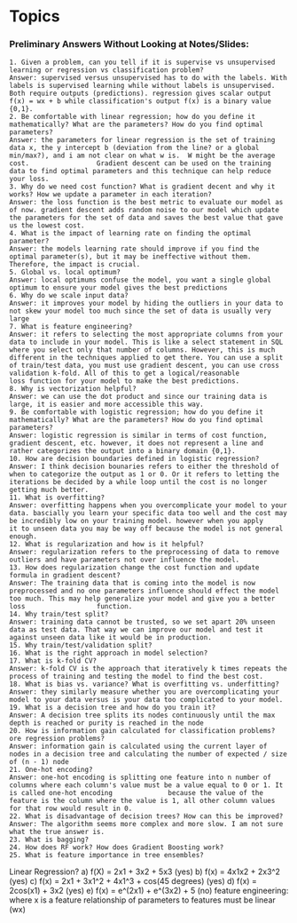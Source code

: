 # Topics
### Preliminary Answers Without Looking at Notes/Slides: 
    1. Given a problem, can you tell if it is supervise vs unsupervised learning or regression vs classification problem?
    Answer: supervised versus unsupervised has to do with the labels. With labels is supervised learning while without labels is unsupervised. Both require outputs (predictions). regression gives scalar output                 f(x) = wx + b while classification's output f(x) is a binary value {0,1}.
    2. Be comfortable with linear regression; how do you define it mathematically? What are the parameters? How do you find optimal parameters?
    Answer: the parameters for linear regression is the set of training data x, the y intercept b (deviation from the line? or a global min/max?), and i am not clear on what w is.  W might be the average cost.                 Gradient descent can be used on the training data to find optimal parameters and this technique can help reduce your loss.
    3. Why do we need cost function? What is gradient decent and why it works? How we update a parameter in each iteration?
    Answer: the loss function is the best metric to evaluate our model as of now. gradient descent adds random noise to our model which update the parameters for the set of data and saves the best value that gave             us the lowest cost.
    4. What is the impact of learning rate on finding the optimal parameter?
    Answer: the models learning rate should improve if you find the optimal parameter(s), but it may be ineffective without them. Therefore, the impact is crucial.
    5. Global vs. local optimum?
    Answer: local optimums confuse the model, you want a single global optimum to ensure your model gives the best predictions
    6. Why do we scale input data?
    Answer: it improves your model by hiding the outliers in your data to not skew your model too much since the set of data is usually very large 
    7. What is feature engineering?
    Answer: it refers to selecting the most appropriate columns from your data to include in your model. This is like a select statement in SQL where you select only that number of columns. However, this is much               different in the techniques applied to get there. You can use a split of train/test data, you must use gradient descent, you can use cross validation k-fold. All of this to get a logical/reasonable                 loss function for your model to make the best predictions. 
    8. Why is vectorization helpful?
    Answer: we can use the dot product and since our training data is large, it is easier and more accessible this way.
    9. Be comfortable with logistic regression; how do you define it mathematically? What are the parameters? How do you find optimal parameters?
    Answer: logistic regression is similar in terms of cost function, gradient descent, etc. however, it does not represent a line and rather categorizes the output into a binary domain {0,1}. 
    10. How are decision boundaries defined in logistic regression? 
    Answer: I think decision bounaries refers to either the threshold of when to categorize the output as 1 or 0. Or it refers to letting the iterations be decided by a while loop until the cost is no longer                   getting much better.
    11. What is overfitting?
    Answer: overfitting happens when you overcomplicate your model to your data. bascially you learn your specific data too well and the cost may be incredibly low on your training model. however when you apply                it to unseen data you may be way off because the model is not general enough. 
    12. What is regularization and how is it helpful?
    Answer: regularization refers to the preprocessing of data to remove outliers and have parameters not over influence the model. 
    13. How does regularization change the cost function and update formula in gradient descent?
    Answer: The training data that is coming into the model is now preprocessed and no one parameters influence should effect the model too much. This may help generalize your model and give you a better loss                  function.
    14. Why train/test split?
    Answer: training data cannot be trusted, so we set apart 20% unseen data as test data. That way we can improve our model and test it against unseen data like it would be in production.
    15. Why train/test/validation split?
    16. What is the right approach in model selection?
    17. What is k-fold CV?
    Answer: k-fold CV is the approach that iteratively k times repeats the process of training and testing the model to find the best cost.
    18. What is bias vs. variance? What is overfitting vs. underfitting?
    Answer: they similarly measure whether you are overcomplicating your model to your data versus is your data too complicated to your model. 
    19. What is a decision tree and how do you train it?
    Answer: A decision tree splits its nodes continuously until the max depth is reached or purity is reached in the node
    20. How is information gain calculated for classification problems? ore regression problems?
    Answer: information gain is calculated using the current layer of nodes in a decision tree and calculating the number of expected / size of (n - 1) node
    21. One-hot encoding?
    Answer: one-hot encoding is splitting one feature into n number of columns where each column's value must be a value equal to 0 or 1. It is called one-hot encoding              because the value of the feature is the column where the value is 1, all other column values for that row would result in 0. 
    22. What is disadvantage of decision trees? How can this be improved?
    Answer: The algorithm seems more complex and more slow. I am not sure what the true answer is. 
    23. What is bagging?
    24. How does RF work? How does Gradient Boosting work?
    25. What is feature importance in tree ensembles?
Linear Regression?
a) f(X) = 2x1 + 3x2 + 5x3 (yes)
b) f(x) = 4x1x2 + 2x3^2 (yes)
c) f(x) = 2x1 + 3x1^2 + 4x1^3 + cos(45 degrees) (yes)
d) f(x) = 2cos(x1) + 3x2 (yes)
e) f(x) = e^(2x1) + e^(3x2) + 5 (no)
feature engineering:
where x is a feature
relationship of parameters to features must be linear (wx)
